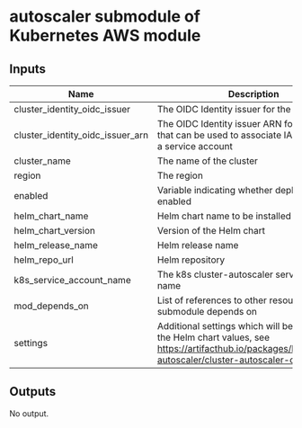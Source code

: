 # autoscaler submodule of Kubernetes AWS module

<!-- BEGINNING OF PRE-COMMIT-TERRAFORM DOCS HOOK -->
## Inputs

| Name | Description | Type | Default | Required |
|------|-------------|------|---------|:--------:|
| cluster_identity_oidc_issuer | The OIDC Identity issuer for the cluster | `string` | n/a | yes |
| cluster_identity_oidc_issuer_arn | The OIDC Identity issuer ARN for the cluster that can be used to associate IAM roles with a service account | `string` | n/a | yes |
| cluster_name | The name of the cluster | `string` | n/a | yes |
| region | The region | `string` | n/a | yes |
| enabled | Variable indicating whether deployment is enabled | `bool` | `false` | no |
| helm_chart_name | Helm chart name to be installed | `string` | `"cluster-autoscaler-chart"` | no |
| helm_chart_version | Version of the Helm chart | `string` | `"1.1.1"` | no |
| helm_release_name | Helm release name | `string` | `"cluster-autoscaler"` | no |
| helm_repo_url | Helm repository | `string` | `"https://kubernetes.github.io/autoscaler"` | no |
| k8s_service_account_name | The k8s cluster-autoscaler service account name | `string` | `"cluster-autoscaler"` | no |
| mod_depends_on | List of references to other resources this submodule depends on | `any` | `null` | no |
| settings | Additional settings which will be passed to the Helm chart values, see https://artifacthub.io/packages/helm/cluster-autoscaler/cluster-autoscaler-chart | `map(any)` | `{}` | no |

## Outputs

No output.

<!-- END OF PRE-COMMIT-TERRAFORM DOCS HOOK -->
